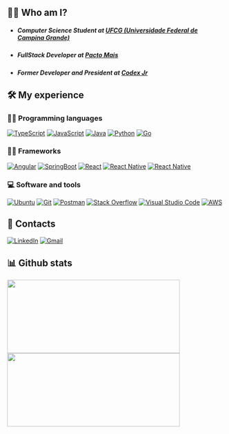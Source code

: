 <!--
[![An image of @igorribsouza's Holopin badges, which is a link to view their full Holopin profile](https://holopin.me/igorribsouza)](https://holopin.io/@igorribsouza)
<h2 align="center">
  Hi! I'm Igor! Be welcome to my profile
  <img src="https://media.giphy.com/media/hvRJCLFzcasrR4ia7z/giphy.gif" width="28">
</h2>
</br>
</br>
-->

## 👨‍💼 Who am I?

- ##### Computer Science Student at [UFCG (Universidade Federal de Campina Grande)](https://portal.ufcg.edu.br/)
- ##### FullStack Developer at [Pacto Mais](https://www.pactomais.com.br/)
- ##### Former Developer and President at [Codex Jr](https://codexjr.com.br/)

## 🛠️ My experience

### 👨‍💻 Programming languages

<p>
    <a href="https://github.com/igor-rib-souza?tab=repositories&q=&type=&language=typescript"><img alt="TypeScript" src="https://img.shields.io/badge/TypeScript-blue.svg?logo=typescript&logoColor=white"></a>
    <a href="https://github.com/igor-rib-souza?tab=repositories&q=&type=&language=javascript"><img alt="JavaScript" src="https://img.shields.io/badge/JavaScript-F7DF1E.svg?logo=javascript&logoColor=black"></a>
    <a href="https://github.com/igor-rib-souza?tab=repositories&q=&type=&language=java"><img alt="Java" src="https://img.shields.io/badge/Java-007396.svg?logo=java&logoColor=white"></a>
    <a href="https://github.com/igor-rib-souza?tab=repositories&q=&type=&language=python"><img alt="Python" src="https://img.shields.io/badge/Python-007396.svg?logo=python&logoColor=white"></a>
    <a href="https://github.com/igor-rib-souza?tab=repositories&q=&type=&language=go"><img alt="Go" src="https://img.shields.io/badge/Go-00ADD8?logo=go&logoColor=white"></a>
</p>

### 👨‍💻 Frameworks
<p>
    <a href="#"><img alt="Angular" src="https://img.shields.io/badge/Angular-DD0031?logo=angular&logoColor=white"></a>
    <a href="#"><img alt="SpringBoot" src="https://img.shields.io/badge/Spring_Boot-6DB33F?logo=spring-boot&logoColor=white"></a>
    <a href="#"><img alt="React" src="https://img.shields.io/badge/React-61DAFB?logo=react&logoColor=white"></a>
    <a href="#"><img alt="React Native" src="https://img.shields.io/badge/React_Native-0088CC?logo=react&logoColor=white"></a>
    <a href="#"><img alt="React Native" src="https://img.shields.io/badge/Node.js-43853D?logo=node.js&logoColor=white"></a>
</p>

### 💻 Software and tools

<p>
    <a href="#"><img alt="Ubuntu" src="https://img.shields.io/badge/Ubuntu-fc9003.svg?logo=ubuntu&logoColor=white"></a>
    <a href="#"><img alt="Git" src="https://img.shields.io/badge/Git-F05033.svg?logo=git&logoColor=white"></a>
    <a href="#"><img alt="Postman" src="https://img.shields.io/badge/Postman-FF6C37?logo=postman&logoColor=white"></a>
    <a href="#"><img alt="Stack Overflow" src="https://img.shields.io/badge/-Stack%20Overflow-FE7A16?logo=stack-overflow&logoColor=white"></a>
    <a href="#"><img alt="Visual Studio Code" src="https://img.shields.io/badge/Visual%20Studio%20Code-0078d7.svg?logo=visual-studio-code&logoColor=white"></a>
    <a href="#"><img alt="AWS" src="https://img.shields.io/badge/AWS-232F3E?logo=amazon-aws&logoColor=white"></a>

</p>

## 👤 Contacts

<p>
    <a href="https://www.linkedin.com/in/rogi-rib/"><img alt="LinkedIn" src="https://img.shields.io/badge/LinkedIn-blue.svg?logo=linkedin&logoColor=white"></a>
    <a href="mailto:igorrs.rib@gmail.com"><img alt="Gmail" src="https://img.shields.io/badge/Gmail-white.svg?logo=gmail&logoColor=red"/></a>
</p>

## 📊 Github stats

<div>
  <a href="https://github.com/igor-rib-souza">
  <img height="170em" width="400em" src="https://github-readme-stats.vercel.app/api?username=igor-rib-souza&show_icons=true&theme=dracula&count_private=true&include_all_commits=false">
  <img height="170em" width="400em" src="https://github-readme-stats.vercel.app/api/top-langs/?username=igor-rib-souza&hide=sql&show_icons=true&theme=dracula&include_all_commits=true&count_private=true&layout=compact"/>
</div>

  <!--
  <p align="left"> 
  Visits count on my profile: <br/>
  <img src="https://profile-counter.glitch.me/igor-rib-souza/count.svg">
</p>
--> 

